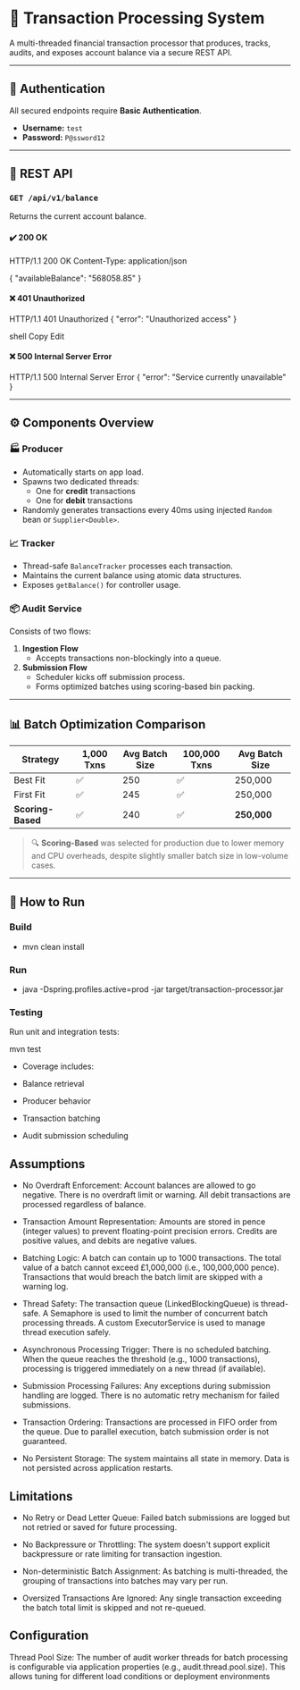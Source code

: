 # 💸 Transaction Processing System

A multi-threaded financial transaction processor that produces, tracks, audits, and exposes account balance via a secure REST API.

---

## 🔐 Authentication

All secured endpoints require **Basic Authentication**.

- **Username:** `test`
- **Password:** `P@ssword12`

---

## 🔗 REST API

### `GET /api/v1/balance`

Returns the current account balance.

#### ✔️ 200 OK

HTTP/1.1 200 OK
Content-Type: application/json

{
    "availableBalance": "568058.85"
}

#### ❌ 401 Unauthorized

HTTP/1.1 401 Unauthorized
{
"error": "Unauthorized access"
}

shell
Copy
Edit

#### ❌ 500 Internal Server Error

HTTP/1.1 500 Internal Server Error
{
"error": "Service currently unavailable"
}

---

## ⚙️ Components Overview

### 🏭 Producer

- Automatically starts on app load.
- Spawns two dedicated threads:
  - One for **credit** transactions
  - One for **debit** transactions
- Randomly generates transactions every 40ms using injected `Random` bean or `Supplier<Double>`.

### 📈 Tracker

- Thread-safe `BalanceTracker` processes each transaction.
- Maintains the current balance using atomic data structures.
- Exposes `getBalance()` for controller usage.

### 📦 Audit Service

Consists of two flows:

1. **Ingestion Flow**
   - Accepts transactions non-blockingly into a queue.
2. **Submission Flow**
   - Scheduler kicks off submission process.
   - Forms optimized batches using scoring-based bin packing.

---

## 📊 Batch Optimization Comparison

| Strategy        | 1,000 Txns | Avg Batch Size | 100,000 Txns | Avg Batch Size |
|-----------------|------------|----------------|--------------|----------------|
| Best Fit        | ✅         | 250            | ✅           | 250,000        |
| First Fit       | ✅         | 245            | ✅           | 250,000        |
| **Scoring-Based** | ✅       | 240            | ✅           | **250,000**    |

> 🔍 **Scoring-Based** was selected for production due to lower memory and CPU overheads, despite slightly smaller batch size in low-volume cases.

---

## 🚀 How to Run

### Build


- mvn clean install

### Run

- java -Dspring.profiles.active=prod -jar target/transaction-processor.jar
### Testing
Run unit and integration tests:


mvn test
- Coverage includes:

- Balance retrieval

- Producer behavior

- Transaction batching

- Audit submission scheduling

## Assumptions
- No Overdraft Enforcement:
Account balances are allowed to go negative. There is no overdraft limit or warning. All debit transactions are processed regardless of balance.

- Transaction Amount Representation:
Amounts are stored in pence (integer values) to prevent floating-point precision errors.
Credits are positive values, and debits are negative values.
- Batching Logic:
A batch can contain up to 1000 transactions.
The total value of a batch cannot exceed £1,000,000 (i.e., 100,000,000 pence).
Transactions that would breach the batch limit are skipped with a warning log.

- Thread Safety:
The transaction queue (LinkedBlockingQueue) is thread-safe.
A Semaphore is used to limit the number of concurrent batch processing threads.
A custom ExecutorService is used to manage thread execution safely.

- Asynchronous Processing Trigger:
There is no scheduled batching.
When the queue reaches the threshold (e.g., 1000 transactions), processing is triggered immediately on a new thread (if available).

- Submission Processing Failures:
Any exceptions during submission handling are logged.
There is no automatic retry mechanism for failed submissions.

- Transaction Ordering:
Transactions are processed in FIFO order from the queue.
Due to parallel execution, batch submission order is not guaranteed.

- No Persistent Storage:
The system maintains all state in memory.
Data is not persisted across application restarts.

## Limitations
- No Retry or Dead Letter Queue:
Failed batch submissions are logged but not retried or saved for future processing.

- No Backpressure or Throttling:
The system doesn't support explicit backpressure or rate limiting for transaction ingestion.

- Non-deterministic Batch Assignment:
As batching is multi-threaded, the grouping of transactions into batches may vary per run.

- Oversized Transactions Are Ignored:
Any single transaction exceeding the batch total limit is skipped and not re-queued.

## Configuration
Thread Pool Size:
The number of audit worker threads for batch processing is configurable via application properties (e.g., audit.thread.pool.size).
This allows tuning for different load conditions or deployment environments
